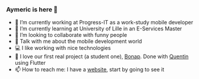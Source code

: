 ### Aymeric is here 👋

- 🔭 I’m currently working at Progress-IT as a work-study mobile developer
- 🌱 I’m currently learning at University of Lille in an E-Services Master
- 👯 I’m looking to collaborate with funny people
- 💬 Talk with me about the mobile development world 
- 💻 I like working with nice technologies
- 💙 I love our first real project (a student one), [Bonap](https://play.google.com/store/apps/details?id=com.stelapix.bonap). Done with [Quentin](https://www.linkedin.com/in/quentincarry/) using Flutter
- 📫 How to reach me: I have a [website](http://www.aymericlefeyer.tk), start by going to see it
